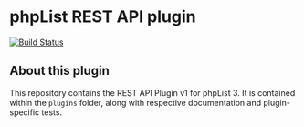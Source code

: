 

# phpList REST API plugin

[![Build Status](https://travis-ci.com/phpList/phplist-plugin-restapi.svg?branch=master)](https://travis-ci.org/phpList/phplist-plugin-restapi)

## About this plugin

This repository contains the REST API Plugin v1 for phpList 3. It is contained
within the `plugins` folder, along with respective documentation and
plugin-specific tests.

